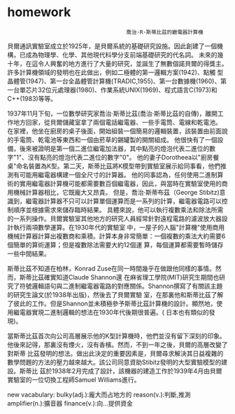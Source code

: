 # homework
                                          喬治·R·斯蒂比茲的繼電器計算機
貝爾通訊實驗室成立於1925年，是貝爾系統的基礎研究設施。因此創建了一個機構，已成為物理學、化學、其他現代科學分支前端基礎研究的代名詞。
未來的幾十年，在這令人興奮的地方進行了大量的研究，並誕生了無數個諾貝爾的得獎主。許多計算機領域的發明也在此做出，例如二極體的第一邏輯方案(1942)、點觸
型晶體管(1947)、第一台全晶體管計算機(TRADIC,1955)、第一台數據機(1960)、第一台單芯片32位元處理器(1980)、作業系統UNIX(1969)、程式語言C(1973)和
C++(1983)等等。

1937年11月下旬，一位數學研究家喬治·斯蒂比茲(喬治·斯蒂比茲的自傳)，離開工作地方回家，從貝爾儲藏室拿了兩個電話繼電器、一些手電筒、電線和乾電池。
在家裡，他坐在廚房的桌子後面，開始組裝一個簡易的邏輯裝置，該裝置由前面說的手電筒、乾電池等東西和一個由菸草的錫罐製的開關組成。
他很快有了一個設備，後來被證明是第一個二進位繼電加法器，其中點亮的燈泡代表二進位的數字"1"、沒有點亮的燈泡代表二進位的數字"0"。
他的妻子Dorotheea以"廚房餐桌"命名裝置為K型。第二天，斯蒂比茲將K模型帶到實驗室展示給同事看，他們推測有可能用繼電器構建一個全尺寸的計算器。
他的同事認為，任何使用二進制算術的實用繼電器計算機可能都需要數百個繼電器，因此，與當時在實驗室使用的商用機械計算器相比，它既龐大又昂貴。
但是，喬治·斯蒂布茲（George Stibitz)意識到，繼電器計算器不只可以計算單個運算而是一系列的計算，繼電器電路可以控制順序並根據需求來儲存臨時結果。
具體來說，他可以執行複數乘法和除法所需的一系列操作。貝爾實驗室其他地方的研究人員經常針對遠程電路的濾波放大器設計執行兩項數學運算。在1930年代的實驗室
中，一屋子的人腦"計算機"使用商用機械計算器計算出複數商和乘積。計算本身非常簡單：一個複數的乘法大約需要6個簡單的算術運算；但是複數除法需要大約12個運
算，每個運算都需要暫時儲存一些中間結果。

斯蒂比茲不知道在柏林，Konrad Zuse在同一時間幾乎在做跟他同樣的事情。然而，斯蒂比茲確實知道Claude Shannon還
在麻省理工學院(MIT)研究生期間也研究了符號邏輯語句與二進制繼電器電路的對應關係。Shannon撰寫了有關該主題的研究生論文(於1938年出版)，然後去了貝爾實驗
室，在那裏他和斯蒂比茲了解了彼此的工作。但是Shannon並未積極參予斯蒂比茲計算機的設計。顯然地，使用繼電器實現二進制邏輯的想法在1930年代後期很普遍。(
日本也有類似的發現)。

當斯蒂比茲首次向公司高層展示他的K型計算機時，他們並沒有留下深刻的印象。他後來記得，那裏沒有煙火，沒有香檳。然而，不到一年之後，貝爾的高層改變了對斯蒂
比茲發明的想法。做出此決定的重要因素是，貝爾尋求解決其日益複雜的數學問題的方法的壓力越來越大。該公司同意資助Stibitz發明的大型實驗模型的建設。斯蒂比
茲於1938年2月完成了設計，該機器的建造工作於1939年4月由貝爾實驗室的一位切換工程師Samuel Williams進行。







new vacabulary:
bulky(adj.):龐大而占地方的
reason(v.):判斷,推測
amplifier(n.):擴音器
finance(v.):向...提供資金
